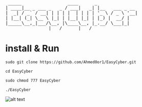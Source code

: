 <pre>
 _____                 ____      _               
| ____|__ _ ___ _   _ / ___|   _| |__   ___ _ __ 
|  _| / _` / __| | | | |  | | | | '_ \ / _ \ '__|
| |__| (_| \__ \ |_| | |__| |_| | |_) |  __/ |   
|_____\__,_|___/\__, |\____\__, |_.__/ \___|_|   
                |___/      |___/                 
</pre>
# install & Run
```md
sudo git clone https://github.com/Ahmed0or1/EasyCyber.git
```
```md
cd EasyCyber
```

```md
sudo chmod 777 EasyCyber
```

```md
./EasyCyber
````
![alt text](img/image1.png)

